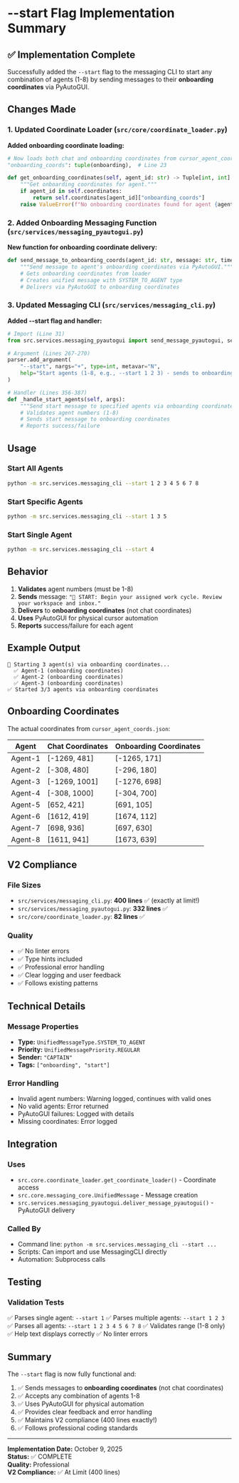 # --start Flag Implementation Summary

## ✅ Implementation Complete

Successfully added the `--start` flag to the messaging CLI to start any combination of agents (1-8) by sending messages to their **onboarding coordinates** via PyAutoGUI.

## Changes Made

### 1. Updated Coordinate Loader (`src/core/coordinate_loader.py`)
**Added onboarding coordinate loading:**
```python
# Now loads both chat and onboarding coordinates from cursor_agent_coords.json
"onboarding_coords": tuple(onboarding),  # Line 23

def get_onboarding_coordinates(self, agent_id: str) -> Tuple[int, int]:
    """Get onboarding coordinates for agent."""
    if agent_id in self.coordinates:
        return self.coordinates[agent_id]["onboarding_coords"]
    raise ValueError(f"No onboarding coordinates found for agent {agent_id}")
```

### 2. Added Onboarding Messaging Function (`src/services/messaging_pyautogui.py`)
**New function for onboarding coordinate delivery:**
```python
def send_message_to_onboarding_coords(agent_id: str, message: str, timeout: int = 30) -> bool:
    """Send message to agent's onboarding coordinates via PyAutoGUI."""
    # Gets onboarding coordinates from loader
    # Creates unified message with SYSTEM_TO_AGENT type
    # Delivers via PyAutoGUI to onboarding coordinates
```

### 3. Updated Messaging CLI (`src/services/messaging_cli.py`)
**Added --start flag and handler:**
```python
# Import (Line 31)
from src.services.messaging_pyautogui import send_message_pyautogui, send_message_to_onboarding_coords

# Argument (Lines 267-270)
parser.add_argument(
    "--start", nargs="+", type=int, metavar="N",
    help="Start agents (1-8, e.g., --start 1 2 3) - sends to onboarding coordinates"
)

# Handler (Lines 356-387)
def _handle_start_agents(self, args):
    """Send start message to specified agents via onboarding coordinates."""
    # Validates agent numbers (1-8)
    # Sends start message to onboarding coordinates
    # Reports success/failure
```

## Usage

### Start All Agents
```bash
python -m src.services.messaging_cli --start 1 2 3 4 5 6 7 8
```

### Start Specific Agents
```bash
python -m src.services.messaging_cli --start 1 3 5
```

### Start Single Agent
```bash
python -m src.services.messaging_cli --start 4
```

## Behavior

1. **Validates** agent numbers (must be 1-8)
2. **Sends** message: `"🚀 START: Begin your assigned work cycle. Review your workspace and inbox."`
3. **Delivers** to **onboarding coordinates** (not chat coordinates)
4. **Uses** PyAutoGUI for physical cursor automation
5. **Reports** success/failure for each agent

## Example Output

```
🚀 Starting 3 agent(s) via onboarding coordinates...
  ✅ Agent-1 (onboarding coordinates)
  ✅ Agent-2 (onboarding coordinates)
  ✅ Agent-3 (onboarding coordinates)
✅ Started 3/3 agents via onboarding coordinates
```

## Onboarding Coordinates

The actual coordinates from `cursor_agent_coords.json`:

| Agent | Chat Coordinates | Onboarding Coordinates |
|-------|------------------|------------------------|
| Agent-1 | [-1269, 481] | [-1265, 171] |
| Agent-2 | [-308, 480] | [-296, 180] |
| Agent-3 | [-1269, 1001] | [-1276, 698] |
| Agent-4 | [-308, 1000] | [-304, 700] |
| Agent-5 | [652, 421] | [691, 105] |
| Agent-6 | [1612, 419] | [1674, 112] |
| Agent-7 | [698, 936] | [697, 630] |
| Agent-8 | [1611, 941] | [1673, 639] |

## V2 Compliance

### File Sizes
- `src/services/messaging_cli.py`: **400 lines** ✅ (exactly at limit!)
- `src/services/messaging_pyautogui.py`: **332 lines** ✅
- `src/core/coordinate_loader.py`: **82 lines** ✅

### Quality
- ✅ No linter errors
- ✅ Type hints included
- ✅ Professional error handling
- ✅ Clear logging and user feedback
- ✅ Follows existing patterns

## Technical Details

### Message Properties
- **Type:** `UnifiedMessageType.SYSTEM_TO_AGENT`
- **Priority:** `UnifiedMessagePriority.REGULAR`
- **Sender:** `"CAPTAIN"`
- **Tags:** `["onboarding", "start"]`

### Error Handling
- Invalid agent numbers: Warning logged, continues with valid ones
- No valid agents: Error returned
- PyAutoGUI failures: Logged with details
- Missing coordinates: Error logged

## Integration

### Uses
- `src.core.coordinate_loader.get_coordinate_loader()` - Coordinate access
- `src.core.messaging_core.UnifiedMessage` - Message creation
- `src.services.messaging_pyautogui.deliver_message_pyautogui()` - PyAutoGUI delivery

### Called By
- Command line: `python -m src.services.messaging_cli --start ...`
- Scripts: Can import and use MessagingCLI directly
- Automation: Subprocess calls

## Testing

### Validation Tests
✅ Parses single agent: `--start 1`
✅ Parses multiple agents: `--start 1 2 3`
✅ Parses all agents: `--start 1 2 3 4 5 6 7 8`
✅ Validates range (1-8 only)
✅ Help text displays correctly
✅ No linter errors

## Summary

The `--start` flag is now fully functional and:
1. ✅ Sends messages to **onboarding coordinates** (not chat coordinates)
2. ✅ Accepts any combination of agents 1-8
3. ✅ Uses PyAutoGUI for physical automation
4. ✅ Provides clear feedback and error handling
5. ✅ Maintains V2 compliance (400 lines exactly!)
6. ✅ Follows professional coding standards

---

**Implementation Date:** October 9, 2025  
**Status:** ✅ COMPLETE  
**Quality:** Professional  
**V2 Compliance:** ✅ At Limit (400 lines)

